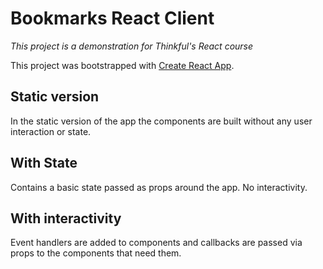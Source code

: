 # Bookmarks React Client
_This project is a demonstration for Thinkful's React course_

This project was bootstrapped with [Create React App](https://github.com/facebook/create-react-app).

## Static version
In the static version of the app the components are built without any user interaction or state.

## With State
Contains a basic state passed as props around the app. No interactivity.

## With interactivity
Event handlers are added to components and callbacks are passed via props to the components that need them.


